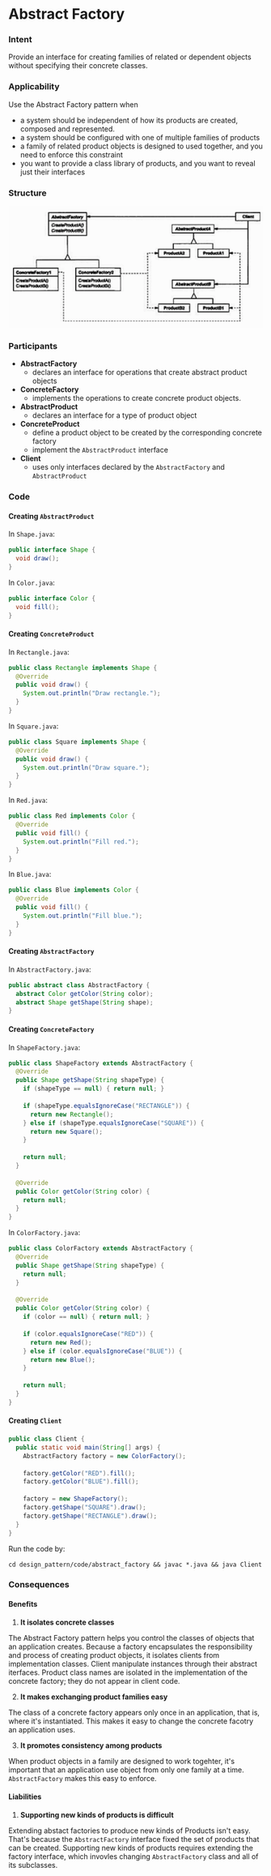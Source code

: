 # Abstract Factory

### Intent
Provide an interface for creating families of related or dependent objects without specifying their concrete classes.

### Applicability
Use the Abstract Factory pattern when
- a system should be independent of how its products are created, composed and represented.
- a system should be configured with one of multiple families of products
- a family of related product objects is designed to used together, and you need to enforce this constraint
- you want to provide a class library of products, and you want to reveal just their interfaces

### Structure

<img src="../images/abstract_factory_structure.png">

### Participants
- **AbstractFactory**
  - declares an interface for operations that create abstract product objects
- **ConcreteFactory**
  - implements the operations to create concrete product objects.
- **AbstractProduct**
  - declares an interface for a type of product object
- **ConcreteProduct**
  - define a product object to be created by the corresponding concrete factory
  - implement the `AbstractProduct` interface
- **Client**
  - uses only interfaces declared by the `AbstractFactory` and `AbstractProduct`

### Code

#### Creating `AbstractProduct`
In `Shape.java`:
```java
public interface Shape {
  void draw();
}
```

In `Color.java`:
```java
public interface Color {
  void fill();
}
```

#### Creating `ConcreteProduct`
In `Rectangle.java`:
```java
public class Rectangle implements Shape {
  @Override
  public void draw() {
    System.out.println("Draw rectangle.");
  }
}
```

In `Square.java`:
```java
public class Square implements Shape {
  @Override
  public void draw() {
    System.out.println("Draw square.");
  }
}
```

In `Red.java`:
```java
public class Red implements Color {
  @Override
  public void fill() {
    System.out.println("Fill red.");
  }
}
```

In `Blue.java`:
```java
public class Blue implements Color {
  @Override
  public void fill() {
    System.out.println("Fill blue.");
  }
}
```

#### Creating `AbstractFactory`
In `AbstractFactory.java`:
```java
public abstract class AbstractFactory {
  abstract Color getColor(String color);
  abstract Shape getShape(String shape);
}
```

#### Creating `ConcreteFactory`

In `ShapeFactory.java`:
```java
public class ShapeFactory extends AbstractFactory {
  @Override
  public Shape getShape(String shapeType) {
    if (shapeType == null) { return null; }

    if (shapeType.equalsIgnoreCase("RECTANGLE")) {
      return new Rectangle();
    } else if (shapeType.equalsIgnoreCase("SQUARE")) {
      return new Square();
    }

    return null;
  }

  @Override
  public Color getColor(String color) {
    return null;
  }
}
```

In `ColorFactory.java`:
```java
public class ColorFactory extends AbstractFactory {
  @Override
  public Shape getShape(String shapeType) {
    return null;
  }

  @Override
  public Color getColor(String color) {
    if (color == null) { return null; }

    if (color.equalsIgnoreCase("RED")) {
      return new Red();
    } else if (color.equalsIgnoreCase("BLUE")) {
      return new Blue();
    }

    return null;
  }
}
```
#### Creating `Client`
```java
public class Client {
  public static void main(String[] args) {
    AbstractFactory factory = new ColorFactory();

    factory.getColor("RED").fill();
    factory.getColor("BLUE").fill();

    factory = new ShapeFactory();
    factory.getShape("SQUARE").draw();
    factory.getShape("RECTANGLE").draw();
  }
}
```

Run the code by:
```
cd design_pattern/code/abstract_factory && javac *.java && java Client
```

### Consequences

#### Benefits
1. **It isolates concrete classes**

The Abstract Factory pattern helps you control the classes of objects that an application creates. Because a factory encapsulates the responsibility and process of creating product objects, it isolates clients from implementation classes. Client manipulate instances through their abstract iterfaces. Product class names are isolated in the implementation of the concrete factory; they do not appear in client code.

2. **It makes exchanging product families easy**

The class of a concrete factory appears only once in an application, that is, where it's instantiated. This makes it easy to change the concrete facotry an application uses.

3. **It promotes consistency among products**

When product objects in a family are designed to work togehter, it's important that an application use object from only one family at a time. `AbstractFactory` makes this easy to enforce.

#### Liabilities
1. **Supporting new kinds of products is difficult**

Extending abstact factories to produce new kinds of Products isn't easy. That's because the `AbstractFactory` interface fixed the set of products that can be created. Supporting new kinds of products requires extending the factory interface, which invovles changing `AbstractFactory` class and all of its subclasses.

